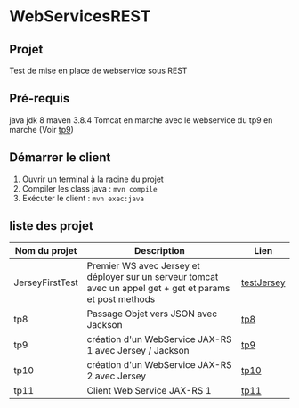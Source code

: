 # WebServicesREST

## Projet

Test de mise en place de webservice sous REST 

## Pré-requis
java jdk 8
maven 3.8.4
Tomcat en marche avec le webservice du tp9 en marche (Voir [tp9](https://github.com/asemin08/WebServicesREST/tree/tp9))

## Démarrer le client 
1. Ouvrir un terminal à la racine du projet 
2. Compiler les class java : `mvn compile`
3. Exécuter le client : `mvn exec:java`
## liste des projet

Nom du projet | Description | Lien
---|---|----
JerseyFirstTest | Premier WS avec Jersey et déployer sur un serveur tomcat avec un appel get + get et params et post methods| [testJersey](https://github.com/asemin08/WebServicesREST/tree/testJersey)
tp8 | Passage Objet vers JSON avec Jackson| [tp8](https://github.com/asemin08/WebServicesREST/tree/tp8)
tp9 | création d'un WebService JAX-RS 1 avec Jersey / Jackson | [tp9](https://github.com/asemin08/WebServicesREST/tree/tp9)
tp10 |création d'un WebService JAX-RS 2 avec Jersey | [tp10](https://github.com/asemin08/WebServicesREST/tree/tp10)
tp11 | Client Web Service JAX-RS 1 | [tp11](https://github.com/asemin08/WebServicesREST/tree/tp11)
